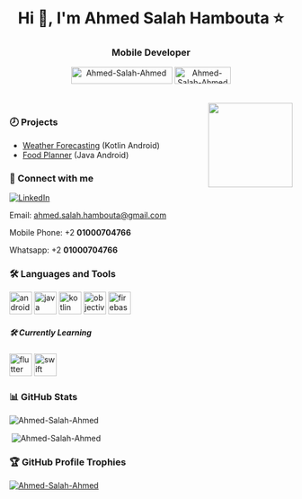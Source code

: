 <h1 align="center">Hi 👋, I'm Ahmed Salah Hambouta ⭐</h1>
<h3 align="center">Mobile Developer</h3>
<!--<p align="center"> <img src="https://readme-typing-svg.herokuapp.com?lines=I+am+in+ITI+Mobile-Native-Track" /> </p>-->
<p align="center"> <img src="https://komarev.com/ghpvc/?username=Ahmed-Salah-Ahmed&label=Profile%20views&color=004080&style=flat" alt="Ahmed-Salah-Ahmed" height="30" width="180" />
<img src="https://img.shields.io/github/followers/Ahmed-Salah-Ahmed?label=Followers&color=600000&style=flat" alt="Ahmed-Salah-Ahmed" height="30" width="100" />
</p>
<br>
<img align="right" src="https://user-images.githubusercontent.com/63050133/156676671-d5b2e362-97d4-4404-9447-dd71ddfea82f.gif" width = 150px/>

<h3 align="left">🕗 Projects</h3>

- [Weather Forecasting](https://github.com/Ahmed-Salah-Ahmed/WeatherWatch) (Kotlin Android)
- [Food Planner](https://github.com/maiSamirMohammad/FoodPlanner) (Java Android)


<h3 align="left">📩 Connect with me</h3>
<a href="https://www.linkedin.com/in/ahmed-salah-ahmed-278364207/"><img alt="LinkedIn" src="https://img.shields.io/badge/LinkedIn-Ahmed%20Salah%20Hambouta-blue?style=flat-square&logo=linkedin"></a>

Email: ahmed.salah.hambouta@gmail.com

Mobile Phone: +2 <b>01000704766</b>

Whatsapp: +2 <b>01000704766</b>

<h3 align="left"> 🛠 Languages and Tools</h3>

<p align="left">
<a href="https://www.android.com" target="_blank" rel="noreferrer"> <img src="https://www.vectorlogo.zone/logos/android/android-icon.svg" alt="android" width="40" height="40"/></a>
<a href="https://java.com" target="_blank" rel="noreferrer"> <img src="https://www.vectorlogo.zone/logos/java/java-icon.svg" alt="java" width="40" height="40"/></a>
<a href="https://kotlinlang.org" target="_blank" rel="noreferrer"> <img src="https://www.vectorlogo.zone/logos/kotlinlang/kotlinlang-icon.svg" alt="kotlin" width="40" height="40"/></a>
<a href="https://developer.apple.com/objective-c" target="_blank" rel="noreferrer"> <img src="https://www.vectorlogo.zone/logos/apple_objectivec/apple_objectivec-icon.svg" alt="objective-c" width="40" height="40"/></a>
<a href="https://firebase.google.com" target="_blank" rel="noreferrer"> <img src="https://www.vectorlogo.zone/logos/firebase/firebase-icon.svg" alt="firebase" width="40" height="40"/></a>
<h5 align="left"> 🛠 Currently Learning</h3>
<a href="https://flutter.dev" target="_blank" rel="noreferrer"> <img src="https://www.vectorlogo.zone/logos/flutterio/flutterio-icon.svg" alt="flutter" width="40" height="40"/></a>
<a href="https://swift.org/" target="_blank" rel="noreferrer"> <img src="https://www.vectorlogo.zone/logos/swift/swift-icon.svg" alt="swift" width="40" height="40"/></a>
</p>


<h3 align="left">📊 GitHub Stats</h3>
<p><img align="center" src="https://github-readme-stats.vercel.app/api/top-langs?username=Ahmed-Salah-Ahmed&show_icons=true&locale=en&layout=compact" alt="Ahmed-Salah-Ahmed" /></p>
<p>&nbsp;<img align="center" src="https://github-readme-stats.vercel.app/api?username=Ahmed-Salah-Ahmed&show_icons=true&locale=en" alt="Ahmed-Salah-Ahmed" /></p>



<h3 align="left">🏆 GitHub Profile Trophies</h3>
<p align="left">
 <a href="https://github.com/ryo-ma/github-profile-trophy"><img src="https://github-profile-trophy.vercel.app/?username=Ahmed-Salah-Ahmed&theme=algolia" alt="Ahmed-Salah-Ahmed" /></a> </p>



<!--
**Ahmed-Salah-Ahmed/Ahmed-Salah-Ahmed** is a ✨ _special_ ✨ repository because its `README.md` (this file) appears on your GitHub profile.

Here are some ideas to get you started:

- 🔭 I’m currently working on ...
- 🌱 I’m currently learning ...
- 👯 I’m looking to collaborate on ...
- 🤔 I’m looking for help with ...
- 💬 Ask me about ...
- 📫 How to reach me: ...
- 😄 Pronouns: ...
- ⚡ Fun fact: ...
-->
